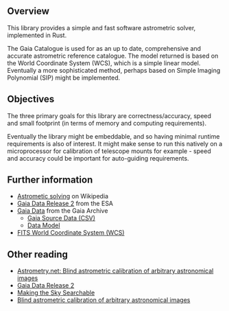 ## Overview

This library provides a simple and fast software astrometric solver, implemented in Rust.

The Gaia Catalogue is used for as an up to date, comprehensive and accurate astrometric reference catalogue. The model returned is based on the World Coordinate System (WCS), which is a simple linear model. Eventually a more sophisticated method, perhaps based on Simple Imaging Polynomial (SIP) might be implemented.

## Objectives

The three primary goals for this library are correctness/accuracy, speed and small footprint (in terms of memory and computing requirements).

Eventually the library might be embeddable, and so having minimal runtime requirements is also of interest. It might make sense to run this natively on a microprocessor for calibration of telescope mounts for example - speed and accuracy could be important for auto-guiding requirements.

## Further information

- [Astrometic solving](https://en.wikipedia.org/wiki/Astrometric_solving) on Wikipedia
- [Gaia Data Release 2](https://gea.esac.esa.int/archive/documentation/GDR2/) from the ESA
- [Gaia Data](https://gea.esac.esa.int/archive/) from the Gaia Archive
    - [Gaia Source Data (CSV)](http://cdn.gea.esac.esa.int/Gaia/gdr2/gaia_source/csv/)
    - [Data Model](https://gea.esac.esa.int/archive/documentation/GDR2/Gaia_archive/chap_datamodel/)
- [FITS World Coordinate System (WCS)](https://fits.gsfc.nasa.gov/fits_wcs.html)

## Other reading

- [Astrometry.net: Blind astrometric calibration of arbitrary astronomical images](https://arxiv.org/abs/0910.2233)
- [Gaia Data Release 2](https://www.aanda.org/articles/aa/pdf/2018/08/aa32727-18.pdf)
- [Making the Sky Searchable](https://cosmo.nyu.edu/hogg/research/2006/09/28/astrometry_google.pdf)
- [Blind astrometric calibration of arbitrary astronomical images](http://www.ppenteado.net/ast/pp_astrometry_201110.pdf)